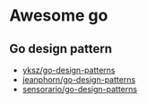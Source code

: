 # Awesome go

## Go design pattern

 - [yksz/go-design-patterns](https://github.com/yksz/go-design-patterns)
 - [jeanphorn/go-design-patterns](https://github.com/jeanphorn/go-design-patterns)
 - [sensorario/go-design-patterns](https://github.com/sensorario/go-design-patterns)
